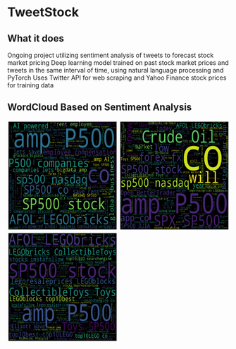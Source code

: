 # TweetStock
## What it does
Ongoing project utilizing sentiment analysis of tweets to forecast stock market pricing
Deep learning model trained on past stock market prices and tweets in the same interval of time, using natural language processing and PyTorch
Uses Twitter API for web scraping and Yahoo Finance stock prices for training data

## WordCloud Based on Sentiment Analysis
<p float="left">
<img src = "https://github.com/BabyChouSr/TweetStock/blob/main/positivewordcloud.png" width = "250" height = "250">
  <img src = "https://github.com/BabyChouSr/TweetStock/blob/main/negativewordcloud.png" width = "250" height = "250">
  <img src = "https://github.com/BabyChouSr/TweetStock/blob/main/neutralwordcloud.png" width = "250" height = "250">
</p>


